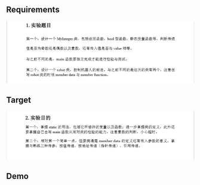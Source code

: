 **Requirements**
----------------
![1](./image/requirements.png)

**Target**
------
![2](./image/target.png)

**Demo**
--------

